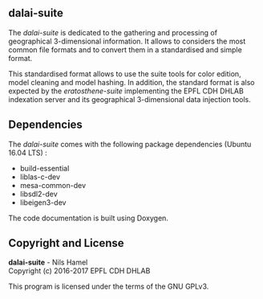 ## dalai-suite

The _dalai-suite_ is dedicated to the gathering and processing of geographical 3-dimensional information. It allows to considers the most common file formats and to convert them in a standardised and simple format.

This standardised format allows to use the suite tools for color edition, model cleaning and model hashing. In addition, the standard format is also expected by the _eratosthene-suite_ implementing the EPFL CDH DHLAB indexation server and its geographical 3-dimensional data injection tools.

## Dependencies

The _dalai-suite_ comes with the following package dependencies (Ubuntu 16.04 LTS) :

* build-essential
* liblas-c-dev
* mesa-common-dev
* libsdl2-dev
* libeigen3-dev

The code documentation is built using Doxygen.

## Copyright and License

**dalai-suite** - Nils Hamel <br >
Copyright (c) 2016-2017 EPFL CDH DHLAB

This program is licensed under the terms of the GNU GPLv3.
